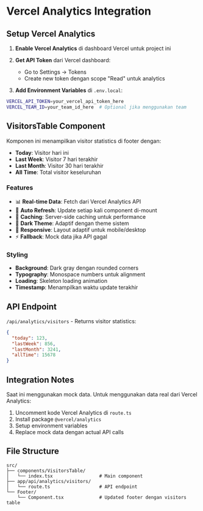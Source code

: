 # Vercel Analytics Integration

## Setup Vercel Analytics

1. **Enable Vercel Analytics** di dashboard Vercel untuk project ini
2. **Get API Token** dari Vercel dashboard:
   - Go to Settings → Tokens
   - Create new token dengan scope "Read" untuk analytics

3. **Add Environment Variables** di `.env.local`:
```bash
VERCEL_API_TOKEN=your_vercel_api_token_here
VERCEL_TEAM_ID=your_team_id_here  # Optional jika menggunakan team
```

## VisitorsTable Component

Komponen ini menampilkan visitor statistics di footer dengan:

- **Today**: Visitor hari ini
- **Last Week**: Visitor 7 hari terakhir  
- **Last Month**: Visitor 30 hari terakhir
- **All Time**: Total visitor keseluruhan

### Features

- 📊 **Real-time Data**: Fetch dari Vercel Analytics API
- 🔄 **Auto Refresh**: Update setiap kali component di-mount
- 💾 **Caching**: Server-side caching untuk performance
- 🎨 **Dark Theme**: Adaptif dengan theme sistem
- 📱 **Responsive**: Layout adaptif untuk mobile/desktop
- ⚡ **Fallback**: Mock data jika API gagal

### Styling

- **Background**: Dark gray dengan rounded corners
- **Typography**: Monospace numbers untuk alignment
- **Loading**: Skeleton loading animation
- **Timestamp**: Menampilkan waktu update terakhir

## API Endpoint

`/api/analytics/visitors` - Returns visitor statistics:

```json
{
  "today": 123,
  "lastWeek": 856,
  "lastMonth": 3241,
  "allTime": 15678
}
```

## Integration Notes

Saat ini menggunakan mock data. Untuk menggunakan data real dari Vercel Analytics:

1. Uncomment kode Vercel Analytics di `route.ts`
2. Install package `@vercel/analytics` 
3. Setup environment variables
4. Replace mock data dengan actual API calls

## File Structure

```
src/
├── components/VisitorsTable/
│   └── index.tsx                 # Main component
├── app/api/analytics/visitors/
│   └── route.ts                  # API endpoint
└── Footer/
    └── Component.tsx             # Updated footer dengan visitors table
```
